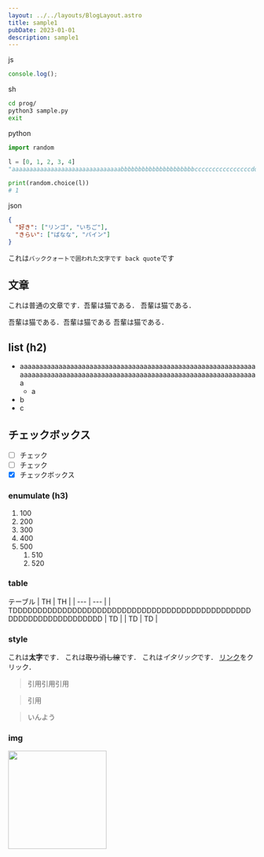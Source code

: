```yaml
---
layout: ../../layouts/BlogLayout.astro
title: sample1
pubDate: 2023-01-01
description: sample1
---
```


js

```javascript
console.log();
```

sh

```sh
cd prog/
python3 sample.py
exit
```

python

```python
import random

l = [0, 1, 2, 3, 4]
"aaaaaaaaaaaaaaaaaaaaaaaaaaaaaaabbbbbbbbbbbbbbbbbbbbbccccccccccccccccddddddddddddddddddddeeeeeeeeeeeeeeeee"

print(random.choice(l))
# 1
```

json

```json
{
  "好き": ["リンゴ", "いちご"],
  "きらい": ["ばなな", "パイン"]
}
```

これは`バッククォートで囲われた文字です back quote`です

## 文章

これは普通の文章です．吾輩は猫である．
吾輩は猫である．

吾輩は猫である．吾輩は猫である
吾輩は猫である．

## list (h2)

- aaaaaaaaaaaaaaaaaaaaaaaaaaaaaaaaaaaaaaaaaaaaaaaaaaaaaaaaaaaaaaaaaaaaaaaaaaaaaaaaaaaaaaaaaaaaaaaaaaaaaaaaaaaaaaaaaaaaaaaaaaa
  - a
- b
- c

## チェックボックス

- [ ] チェック
- [ ] チェック
- [x] チェックボックス

### enumulate (h3)

1. 100
2. 200
3. 300
4. 400
5. 500
   1. 510
   2. 520

### table

テーブル
| TH | TH |
| --- | --- |
| TDDDDDDDDDDDDDDDDDDDDDDDDDDDDDDDDDDDDDDDDDDDDDDDDDDDDDDDDDDDDDDDDDDD | TD |
| TD | TD |

### style

これは**太字**です．
これは~~取り消し線~~です．
これは*イタリック*です．
[リンク](https://www.google.com)をクリック．

> 引用引用引用

> 引用

> いんよう

### img

<img src="https://avatars.githubusercontent.com/u/61788251?v=4" width="200px"/>
